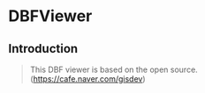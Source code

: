 # DBFViewer
## Introduction
> This DBF viewer is based on the open source. (https://cafe.naver.com/gisdev)
